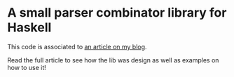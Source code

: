 # A small parser combinator library for Haskell

This code is associated to [an article on my blog](https://drkrab.ovh/parser-combinators-in-haskell/).

Read the full article to see how the lib was design as well as examples on how
to use it!


